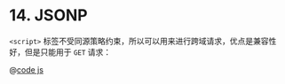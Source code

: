 # 14. JSONP

`<script>` 标签不受同源策略约束，所以可以用来进行跨域请求，优点是兼容性好，但是只能用于 `GET` 请求：

@[code js](./src/14-jsonp.js)

